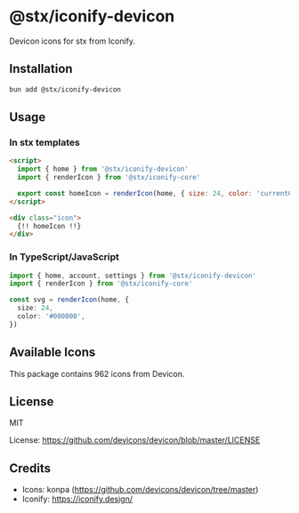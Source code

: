 # @stx/iconify-devicon

Devicon icons for stx from Iconify.

## Installation

```bash
bun add @stx/iconify-devicon
```

## Usage

### In stx templates

```html
<script>
  import { home } from '@stx/iconify-devicon'
  import { renderIcon } from '@stx/iconify-core'

  export const homeIcon = renderIcon(home, { size: 24, color: 'currentColor' })
</script>

<div class="icon">
  {!! homeIcon !!}
</div>
```

### In TypeScript/JavaScript

```typescript
import { home, account, settings } from '@stx/iconify-devicon'
import { renderIcon } from '@stx/iconify-core'

const svg = renderIcon(home, {
  size: 24,
  color: '#000000',
})
```

## Available Icons

This package contains 962 icons from Devicon.

## License

MIT

License: https://github.com/devicons/devicon/blob/master/LICENSE

## Credits

- Icons: konpa (https://github.com/devicons/devicon/tree/master)
- Iconify: https://iconify.design/
